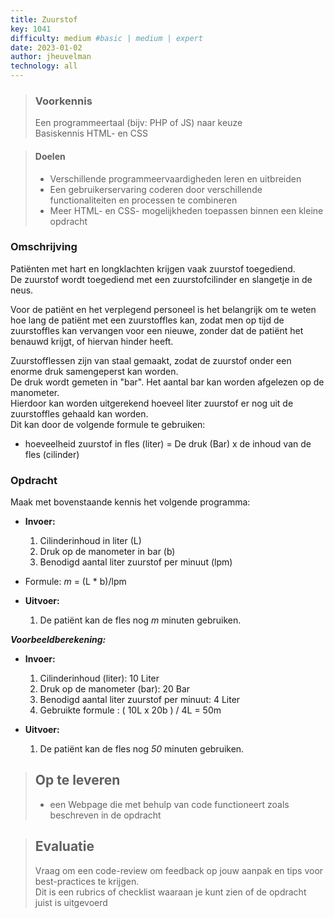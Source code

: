 ```yaml
---
title: Zuurstof
key: 1041
difficulty: medium #basic | medium | expert
date: 2023-01-02
author: jheuvelman
technology: all
---
```


> ### Voorkennis
> Een programmeertaal (bijv: PHP of JS) naar keuze<br>
> Basiskennis HTML- en CSS

> #### Doelen
> * Verschillende programmeervaardigheden leren en uitbreiden
> * Een gebruikerservaring coderen door verschillende functionaliteiten en processen te combineren
> * Meer HTML- en CSS- mogelijkheden toepassen binnen een kleine opdracht

### Omschrijving
Patiënten met hart en longklachten krijgen vaak zuurstof toegediend.  
De zuurstof wordt toegediend met een zuurstofcilinder en slangetje in de neus.

Voor de patiënt en het verplegend personeel is het belangrijk om te weten hoe lang de patiënt met een zuurstoffles kan, zodat men op tijd de zuurstoffles kan vervangen voor een nieuwe, zonder dat de patiënt het benauwd krijgt, of hiervan hinder heeft.

Zuurstofflessen zijn van staal gemaakt, zodat de zuurstof onder een enorme druk samengeperst kan worden.  
De druk wordt gemeten in "bar". Het aantal bar kan worden afgelezen op de manometer.  
Hierdoor kan worden uitgerekend hoeveel liter zuurstof er nog uit de zuurstoffles gehaald kan worden.  
Dit kan door de volgende formule te gebruiken:

* hoeveelheid zuurstof in fles (liter) = De druk (Bar) x de inhoud van de fles (cilinder)

### Opdracht
Maak met bovenstaande kennis het volgende programma:

- **Invoer:**
  1.  Cilinderinhoud in liter (L)
  2.  Druk op de manometer in bar (b)
  3.  Benodigd aantal liter zuurstof per minuut (lpm)
- Formule: <i>m</i> = (L * b)/lpm
  
- **Uitvoer:**
  1.  De patiënt kan de fles nog <i>m</i> minuten gebruiken.

***Voorbeeldberekening:***  

- **Invoer:**
  1.  Cilinderinhoud (liter): 10 Liter
  2.  Druk op de manometer (bar): 20 Bar
  3.  Benodigd aantal liter zuurstof per minuut: 4 Liter
  4.  Gebruikte formule : ( 10L x 20b ) / 4L = 50m

- **Uitvoer:**
  1.  De patiënt kan de fles nog <i>50</i> minuten gebruiken.  


> ## Op te leveren
> * een Webpage die met behulp van code functioneert zoals beschreven in de opdracht

> ## Evaluatie
> Vraag om een code-review om feedback op jouw aanpak en tips voor best-practices te krijgen.<br>
> Dit is een rubrics of checklist waaraan je kunt zien of de opdracht juist is uitgevoerd
